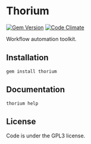 Thorium
=======
[![Gem Version](http://img.shields.io/gem/v/thorium.svg)][gem]
[![Code Climate](https://codeclimate.com/github/dzotokan/thorium/badges/gpa.svg)](https://codeclimate.com/github/dzotokan/thorium)

[gem]: https://rubygems.org/gems/thorium

Workflow automation toolkit.

Installation
------------
  `gem install thorium`

Documentation
-------------
  `thorium help`

License
-------
Code is under the GPL3 license.
